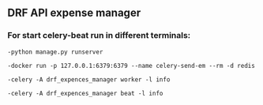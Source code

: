 ## DRF API expense manager

### For start celery-beat run in different terminals:

    -python manage.py runserver

    -docker run -p 127.0.0.1:6379:6379 --name celery-send-em --rm -d redis

    -celery -A drf_expences_manager worker -l info

    -celery -A drf_expences_manager beat -l info

